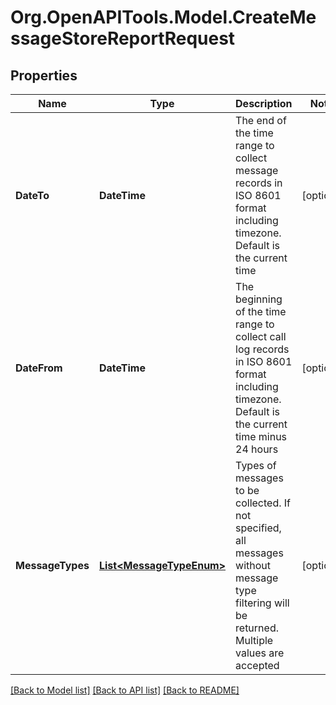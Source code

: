 
# Org.OpenAPITools.Model.CreateMessageStoreReportRequest

## Properties

Name | Type | Description | Notes
------------ | ------------- | ------------- | -------------
**DateTo** | **DateTime** | The end of the time range to collect message records in ISO 8601 format including timezone. Default is the current time  | [optional] 
**DateFrom** | **DateTime** | The beginning of the time range to collect call log records in ISO 8601 format including timezone. Default is the current time minus 24 hours  | [optional] 
**MessageTypes** | [**List&lt;MessageTypeEnum&gt;**](MessageTypeEnum.md) | Types of messages to be collected. If not specified, all messages without message type filtering will be returned. Multiple values are accepted | [optional] 

[[Back to Model list]](../README.md#documentation-for-models)
[[Back to API list]](../README.md#documentation-for-api-endpoints)
[[Back to README]](../README.md)

